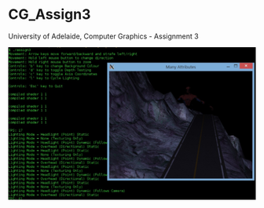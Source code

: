 # CG_Assign3
University of Adelaide, Computer Graphics - Assignment 3

![Current Build Screenshot](https://github.com/KonradJanica/CG_Assign3/blob/master/preview.jpg?raw=true)
